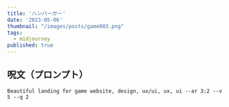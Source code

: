 ```yaml
---
title: 'ハンバーガー'
date: '2023-05-06'
thumbnail: "/images/posts/game003.png"
tags:
  - midjourney
published: true
---
```


## 呪文（プロンプト）
```
Beautiful landing for game website, design, ux/ui, ux, ui --ar 3:2 --v 5 --q 2
```